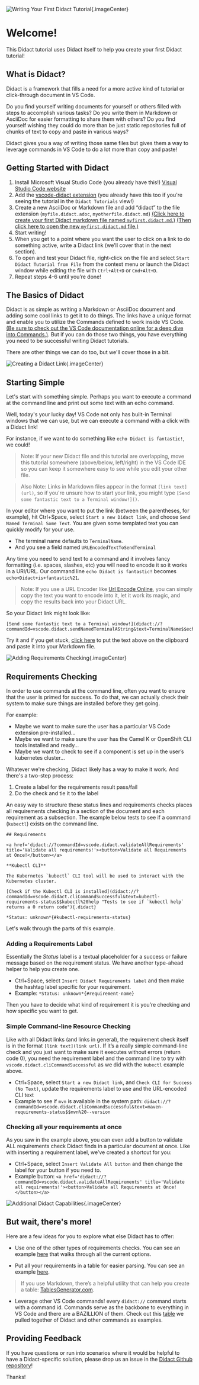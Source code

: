 ![Writing Your First Didact Tutorial](images/header.png){.imageCenter}

# Welcome!

This Didact tutorial uses Didact itself to help you create your first Didact tutorial!

## What is Didact?

Didact is a framework that fills a need for a more active kind of tutorial or click-through document in VS Code.

Do you find yourself writing documents for yourself or others filled with steps to accomplish various tasks? Do you write them in Markdown or AsciiDoc for easier formatting to share them with others? Do you find yourself wishing they could do more than be just static repositories full of chunks of text to copy and paste in various ways?

Didact gives you a way of writing those same files but gives them a way to leverage commands in VS Code to do a lot more than copy and paste!

## Getting Started with Didact

1. Install Microsoft Visual Studio Code (you already have this!) [Visual Studio Code website](https://code.visualstudio.com/)
2. Add the [vscode-didact extension](vscode:extension/redhat.vscode-didact) (you already have this too if you're seeing the tutorial in the `Didact Tutorials` view!)
3. Create a new AsciiDoc or Markdown file and add “didact” to the file extension (`myfile.didact.adoc`, `myotherfile.didact.md`) [(Click here to create your first Didact markdown file named `myfirst.didact.md`.)](didact://?commandId=vscode.didact.scaffoldProject&extFilePath=redhat.vscode-didact/demos/markdown/tutorial/didactmdfile.json) [(Then click here to open the new `myfirst.didact.md` file.)](didact://?commandId=vscode.open&projectFilePath=didactmdfile.json)
4. Start writing!
5. When you get to a point where you want the user to click on a link to do something active, write a Didact link (we'll cover that in the next section).
6. To open and test your Didact file, right-click on the file and select `Start Didact Tutorial from File` from the context menu or launch the Didact window while editing the file with `Ctrl+Alt+D` or `Cmd+Alt+D`.
6. Repeat steps 4-6 until you’re done!

## The Basics of Didact

Didact is as simple as writing a Markdown or AsciiDoc document and adding some cool links to get it to do things. The links have a unique format and enable you to utilize the Commands defined to work inside VS Code. [(Be sure to check out the VS Code documentation online for a deep dive into Commands.)](https://code.visualstudio.com/api/extension-guides/command). But if you can do those two things, you have everything you need to be successful writing Didact tutorials.

There are other things we can do too, but we'll cover those in a bit. 

![Creating a Didact Link](images/didact-link-header.png){.imageCenter}

## Starting Simple

Let's start with something simple. Perhaps you want to execute a command at the command line and print out some text with an echo command. 

Well, today's your lucky day! VS Code not only has built-in Terminal windows that we can use, but we can execute a command with a click with a Didact link!

For instance, if we want to do something like `echo Didact is fantastic!`, we could!

> Note: If your new Didact file and this tutorial are overlapping, move this tutorial somewhere (above/below, left/right) in the VS Code IDE so you can keep it somewhere easy to see while you edit your other file.

> Also Note: Links in Markdown files appear in the format `[link text](url)`, so if you're unsure how to start your link, you might type `[Send some fantastic text to a Terminal window!]()`.

In your editor where you want to put the link (between the parentheses, for example), hit Ctrl+Space, select `Start a new Didact link`, and choose `Send Named Terminal Some Text`. You are given some templated text you can quickly modify for your use.

* The terminal name defaults to `TerminalName`.
* And you see a field named `URLEncodedTextToSendTerminal`

Any time you need to send text to a command and it involves fancy formatting (i.e. spaces, slashes, etc) you will need to encode it so it works in a URI/URL. Our command line `echo Didact is fantastic!` becomes `echo+Didact+is+fantastic%21`.

> Note: If you use a URL Encoder like [Url Encode Online](https://www.urlencoder.io/), you can simply copy the text you want to encode into it, let it work its magic, and copy the results back into your Didact URL. 

So your Didact link might look like:

```
[Send some fantastic text to a Terminal window!](didact://?commandId=vscode.didact.sendNamedTerminalAString&text=TerminalName$$echo+Didact+is+fantastic%21)
```

Try it and if you get stuck, [click here](didact://?commandId=vscode.didact.copyToClipboardCommand&text=%5BSend%20some%20fantastic%20text%20to%20a%20Terminal%20window%21%5D%28didact%3A%2F%2F%3FcommandId%3Dvscode.didact.sendNamedTerminalAString%26text%3DTerminalName%2524%2524echo%2BDidact%2Bis%2Bfantastic%2521%29) to put the text above on the clipboard and paste it into your Markdown file.

![Adding Requirements Checking](images/requirements-checking-header.png){.imageCenter}

## Requirements Checking

In order to use commands at the command line, often you want to ensure that the user is primed for success. To do that, we can actually check their system to make sure things are installed before they get going.

For example:

* Maybe we want to make sure the user has a particular VS Code extension pre-installed… 
* Maybe we want to make sure the user has the Camel K or OpenShift CLI tools installed and ready…
* Maybe we want to check to see if a component is set up in the user’s kubernetes cluster…

Whatever we're checking, Didact likely has a way to make it work. And there's a two-step process:

1. Create a label for the requirements result pass/fail
2. Do the check and tie it to the label

An easy way to structure these status lines and requirements checks places all requirements checking in a section of the document and each requirement as a subsection. The example below tests to see if a command (`kubectl`) exists on the command line. 

```
## Requirements

<a href='didact://?commandId=vscode.didact.validateAllRequirements' title='Validate all requirements!'><button>Validate all Requirements at Once!</button></a>

**Kubectl CLI**

The Kubernetes `kubectl` CLI tool will be used to interact with the Kubernetes cluster.

[Check if the Kubectl CLI is installed](didact://?commandId=vscode.didact.cliCommandSuccessful&text=kubectl-requirements-status$$kubectl%20help "Tests to see if `kubectl help` returns a 0 return code"){.didact}

*Status: unknown*{#kubectl-requirements-status}
```

Let's walk through the parts of this example.

### Adding a Requirements Label

Essentially the *Status* label is a textual placeholder for a success or failure message based on the requirement status. We have another type-ahead helper to help you create one.

* Ctrl+Space, select `Insert Didact Requirements label` and then make the hashtag label specific for your requirement.
* Example: `*Status: unknown*{#requirement-name}`

Then you have to decide what kind of requirement it is you’re checking and how specific you want to get.

### Simple Command-line Resource Checking

Like with all Didact links (and links in general), the requirement check itself is in the format `[link text](link url)`. If it’s a really simple command-line check and you just want to make sure it executes without errors (return code 0), you need the requirement label and the command line to try with `vscode.didact.cliCommandSuccessful` as we did with the `kubectl` example above.

* Ctrl+Space, select `Start a new Didact link`, and `Check CLI for Success (No Text)`, update the requirements label to use and the URL-encoded CLI text
* Example to see if `mvn` is available in the system path: `didact://?commandId=vscode.didact.cliCommandSuccessful&text=maven-requirements-status$$mvn%20--version`

### Checking all your requirements at once

As you saw in the example above, you can even add a button to validate ALL requirements check Didact finds in a particular document at once. Like with inserting a requirement label, we’ve created a shortcut for you:

* Ctrl+Space, select `Insert Validate All button` and then change the label for your button if you need to.
* Example button: `<a href='didact://?commandId=vscode.didact.validateAllRequirements' title='Validate all requirements!'><button>Validate all Requirements at Once!</button></a>`

![Additional Didact Capabilities](images/additional-capabilities-header.png){.imageCenter}

## But wait, there's more!

Here are a few ideas for you to explore what else Didact has to offer:

* Use one of the other types of requirements checks. You can see an example [here](https://raw.githubusercontent.com/redhat-developer/vscode-didact/master/examples/requirements.example.didact.md) that walks through all the current options.

* Put all your requirements in a table for easier parsing. You can see an example [here](https://github.com/redhat-developer/vscode-didact/blob/master/demos/markdown/dep-table.didact.md).

>If you use Markdown, there’s a helpful utility that can help you create a table: [TablesGenerator.com](http://www.tablesgenerator.com/markdown_tables).

* Leverage other VS Code commands! every `didact://` command starts with a command id. Commands serve as the backbone to everything in VS Code and there are a BAZILLION of them. Check out this [table](https://github.com/redhat-developer/vscode-didact/blob/master/examples/commands.reference.md) we pulled together of Didact and other commands as examples.

## Providing Feedback

If you have questions or run into scenarios where it would be helpful to have a Didact-specific solution, please drop us an issue in the [Didact Github repository](https://github.com/redhat-developer/vscode-didact)! 

Thanks!
